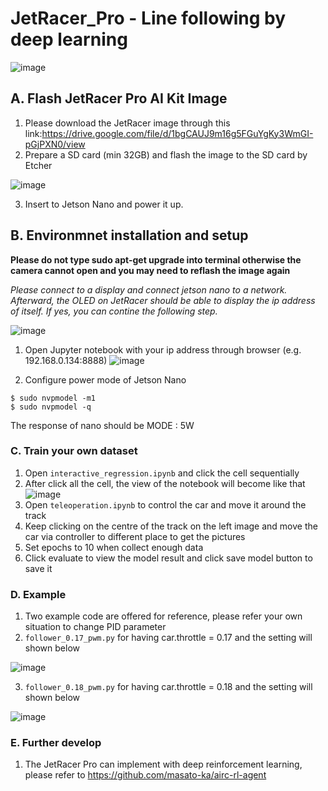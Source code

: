 # JetRacer_Pro - Line following by deep learning
![image](https://github.com/laitathei/JetRacer_Pro/blob/main/Image/view.jpeg)

## A. Flash JetRacer Pro AI Kit Image
1) Please download the JetRacer image through this link:https://drive.google.com/file/d/1bgCAUJ9m16g5FGuYgKy3WmGI-pGjPXN0/view
2) Prepare a SD card (min 32GB) and flash the image to the SD card by Etcher

![image](https://github.com/laitathei/JetRacer_Pro/blob/main/Image/balenaEtcher.png)

3) Insert to Jetson Nano and power it up.

## B. Environmnet installation and setup
**Please do not type sudo apt-get upgrade into terminal otherwise the camera cannot open and you may need to reflash the image again**

*Please connect to a display and connect jetson nano to a network. Afterward, the OLED on JetRacer should be able to display the ip address of itself. If yes, you can contine the following step.*

![image](https://github.com/laitathei/JetRacer_Pro/blob/main/Image/pin.jpeg)

1) Open Jupyter notebook with your ip address through browser (e.g. 192.168.0.134:8888)
![image](https://github.com/laitathei/JetRacer_Pro/blob/main/Image/notebook.png)

2) Configure power mode of Jetson Nano
```
$ sudo nvpmodel -m1
$ sudo nvpmodel -q
```
The response of nano should be MODE : 5W

### C. Train your own dataset
1) Open ```interactive_regression.ipynb``` and click the cell sequentially
2) After click all the cell, the view of the notebook will become like that
![image](https://github.com/laitathei/JetRacer_Pro/blob/main/Image/shown.png)
3) Open ```teleoperation.ipynb``` to control the car and move it around the track
4) Keep clicking on the centre of the track on the left image and move the car via controller to different place to get the pictures
5) Set epochs to 10 when collect enough data
6) Click evaluate to view the model result and click save model button to save it

### D. Example
1) Two example code are offered for reference, please refer your own situation to change PID parameter
2) ```follower_0.17_pwm.py``` for having car.throttle = 0.17 and the setting will shown below

![image](https://github.com/laitathei/JetRacer_Pro/blob/main/Image/0.17_pwm.jpeg)

3) ```follower_0.18_pwm.py``` for having car.throttle = 0.18 and the setting will shown below


![image](https://github.com/laitathei/JetRacer_Pro/blob/main/Image/0.18_pwm.jpeg)

### E. Further develop
1) The JetRacer Pro can implement with deep reinforcement learning, please refer to https://github.com/masato-ka/airc-rl-agent
